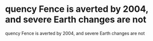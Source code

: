 # quency Fence is averted by 2004, and severe Earth changes are not

quency Fence is averted by 2004, and severe Earth changes are not